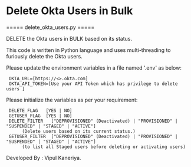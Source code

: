 # Delete Okta Users in Bulk

===== delete_okta_users.py =====

DELETE the Okta users in BULK based on its status.

This code is written in Python language and uses multi-threading to furiously delete the Okta users.

Please update the environment variables in a file named '.env' as below:

     OKTA_URL=[https://<>.okta.com]
     OKTA_API_TOKEN=[Use your API Token which has privilege to delete users ]

Please initialize the variables as per your requirement:

     DELETE_FLAG   [YES | NO]
     GETUSER_FLAG  [YES | NO]
     DELETE_FILTER   ["DEPROVISIONED" (Deactivated) | "PROVISIONED" | "SUSPENDED" | "STAGED" | "ACTIVE"]
          (Delete users based on its current status.)
     GETUSER_FILTER  ["DEPROVISIONED" (Deactivated) | "PROVISIONED" | "SUSPENDED" | "STAGED" | "ACTIVE"]
          (to list all Staged users before deleting or activating users)

Developed By : Vipul Kaneriya.
